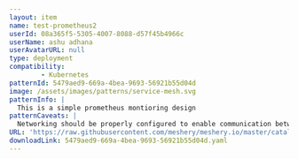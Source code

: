 ```yaml
---
layout: item
name: test-prometheus2
userId: 08a365f5-5305-4007-8088-d57f45b4966c
userName: ashu adhana
userAvatarURL: null
type: deployment
compatibility: 
        - Kubernetes
patternId: 5479aed9-669a-4bea-9693-56921b55d04d
image: /assets/images/patterns/service-mesh.svg
patternInfo: |
  This is a simple prometheus montioring design
patternCaveats: |
  Networking should be properly configured to enable communication between the frontend and backend components of the app.
URL: 'https://raw.githubusercontent.com/meshery/meshery.io/master/catalog/5479aed9-669a-4bea-9693-56921b55d04d.yaml'
downloadLink: 5479aed9-669a-4bea-9693-56921b55d04d.yaml
---
```

